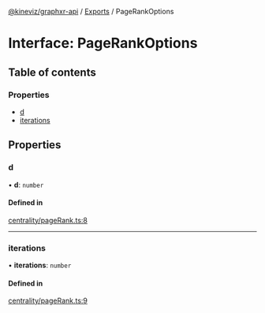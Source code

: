 [@kineviz/graphxr-api](../README.md) / [Exports](../modules.md) / PageRankOptions

# Interface: PageRankOptions

## Table of contents

### Properties

- [d](PageRankOptions.md#d)
- [iterations](PageRankOptions.md#iterations)

## Properties

### d

• **d**: `number`

#### Defined in

[centrality/pageRank.ts:8](https://bitbucket.org/kineviz/graphxr-api/src/019f384/src/centrality/pageRank.ts#lines-8)

___

### iterations

• **iterations**: `number`

#### Defined in

[centrality/pageRank.ts:9](https://bitbucket.org/kineviz/graphxr-api/src/019f384/src/centrality/pageRank.ts#lines-9)
